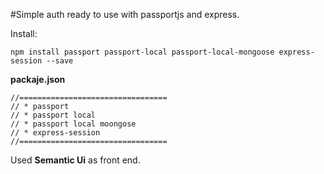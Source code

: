 #Simple auth ready to use with passportjs and express.

Install:
```
npm install passport passport-local passport-local-mongoose express-session --save
```

**packaje.json**
```
//=================================
// * passport
// * passport local
// * passport local moongose
// * express-session
//=================================
```

Used **Semantic Ui** as front end.
